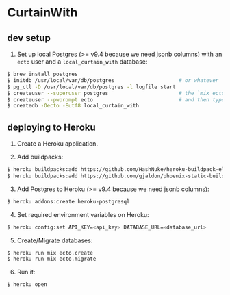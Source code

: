 # CurtainWith


## dev setup

1. Set up local Postgres (>= v9.4 because we need jsonb columns) with an `ecto` user and a `local_curtain_with` database:

```bash
$ brew install postgres
$ initdb /usr/local/var/db/postgres                     # or whatever
$ pg_ctl -D /usr/local/var/db/postgres -l logfile start
$ createuser --superuser postgres                       # the `mix ecto.setup` task uses this role
$ createuser --pwprompt ecto                            # and then type a password
$ createdb -Oecto -Eutf8 local_curtain_with
```


## deploying to Heroku

1. Create a Heroku application.

2. Add buildpacks:

```bash
$ heroku buildpacks:add https://github.com/HashNuke/heroku-buildpack-elixir
$ heroku buildpacks:add https://github.com/gjaldon/phoenix-static-buildpack
```

3. Add Postgres to Heroku (>= v9.4 because we need jsonb columns):

```bash
$ heroku addons:create heroku-postgresql
```

4. Set required environment variables on Heroku:

```bash
$ heroku config:set API_KEY=<api_key> DATABASE_URL=<database_url>
```

5. Create/Migrate databases:

```bash
$ heroku run mix ecto.create
$ heroku run mix ecto.migrate
```

6. Run it:

```bash
$ heroku open
```

